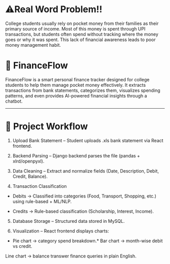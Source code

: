 # ⚠️Real Word Problem!!

College students usually rely on pocket money from their families as their primary source of income.
Most of this money is spent through UPI transactions, but students often spend without tracking where the money goes or why it was spent. 
This lack of financial awareness leads to poor money management habit.

# 💸 FinanceFlow

FinanceFlow is a smart personal finance tracker designed for college students to help them manage pocket money effectively.
It extracts transactions from bank statements, categorizes them, visualizes spending patterns, and even provides AI-powered financial insights through a chatbot.

-------------------------------------------------------------------------------------------------
# 🚀 Project Workflow

1. Upload Bank Statement – Student uploads .xls bank statement via React frontend.

2. Backend Parsing – Django backend parses the file (pandas + xlrd/openpyxl).

3. Data Cleaning – Extract and normalize fields (Date, Description, Debit, Credit, Balance).

4. Transaction Classification

* Debits → Classified into categories (Food, Transport, Shopping, etc.) using rule-based + ML/NLP.

* Credits → Rule-based classification (Scholarship, Interest, Income).

5. Database Storage – Structured data stored in MySQL.

6. Visualization – React frontend displays charts:

* Pie chart → category spend breakdown.* Bar chart → month-wise debit vs credit.

Line chart → balance transwer finance queries in plain English.
